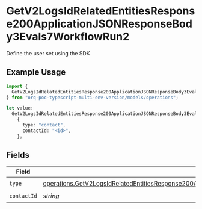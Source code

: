 # GetV2LogsIdRelatedEntitiesResponse200ApplicationJSONResponseBody3Evals7WorkflowRun2

Define the user set using the SDK

## Example Usage

```typescript
import {
  GetV2LogsIdRelatedEntitiesResponse200ApplicationJSONResponseBody3Evals7WorkflowRun2,
} from "orq-poc-typescript-multi-env-version/models/operations";

let value:
  GetV2LogsIdRelatedEntitiesResponse200ApplicationJSONResponseBody3Evals7WorkflowRun2 =
    {
      type: "contact",
      contactId: "<id>",
    };
```

## Fields

| Field                                                                                                                                                                                                                                | Type                                                                                                                                                                                                                                 | Required                                                                                                                                                                                                                             | Description                                                                                                                                                                                                                          |
| ------------------------------------------------------------------------------------------------------------------------------------------------------------------------------------------------------------------------------------ | ------------------------------------------------------------------------------------------------------------------------------------------------------------------------------------------------------------------------------------ | ------------------------------------------------------------------------------------------------------------------------------------------------------------------------------------------------------------------------------------ | ------------------------------------------------------------------------------------------------------------------------------------------------------------------------------------------------------------------------------------ |
| `type`                                                                                                                                                                                                                               | [operations.GetV2LogsIdRelatedEntitiesResponse200ApplicationJSONResponseBody3Evals7WorkflowRunEvals22Type](../../models/operations/getv2logsidrelatedentitiesresponse200applicationjsonresponsebody3evals7workflowrunevals22type.md) | :heavy_check_mark:                                                                                                                                                                                                                   | N/A                                                                                                                                                                                                                                  |
| `contactId`                                                                                                                                                                                                                          | *string*                                                                                                                                                                                                                             | :heavy_check_mark:                                                                                                                                                                                                                   | N/A                                                                                                                                                                                                                                  |